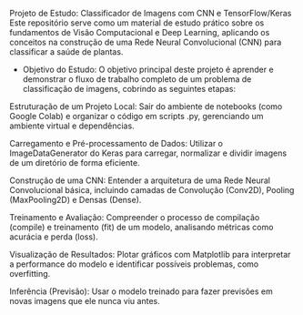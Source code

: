 Projeto de Estudo: Classificador de Imagens com CNN e TensorFlow/Keras
Este repositório serve como um material de estudo prático sobre os fundamentos de Visão Computacional e Deep Learning, aplicando os conceitos na construção de uma Rede Neural Convolucional (CNN) para classificar a saúde de plantas.

- Objetivo do Estudo:
O objetivo principal deste projeto é aprender e demonstrar o fluxo de trabalho completo de um problema de classificação de imagens, cobrindo as seguintes etapas:

Estruturação de um Projeto Local: Sair do ambiente de notebooks (como Google Colab) e organizar o código em scripts .py, gerenciando um ambiente virtual e dependências.

Carregamento e Pré-processamento de Dados: Utilizar o ImageDataGenerator do Keras para carregar, normalizar e dividir imagens de um diretório de forma eficiente.

Construção de uma CNN: Entender a arquitetura de uma Rede Neural Convolucional básica, incluindo camadas de Convolução (Conv2D), Pooling (MaxPooling2D) e Densas (Dense).

Treinamento e Avaliação: Compreender o processo de compilação (compile) e treinamento (fit) de um modelo, analisando métricas como acurácia e perda (loss).

Visualização de Resultados: Plotar gráficos com Matplotlib para interpretar a performance do modelo e identificar possíveis problemas, como overfitting.

Inferência (Previsão): Usar o modelo treinado para fazer previsões em novas imagens que ele nunca viu antes.